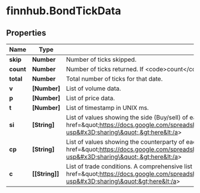 # finnhub.BondTickData

## Properties

Name | Type | Description | Notes
------------ | ------------- | ------------- | -------------
**skip** | **Number** | Number of ticks skipped. | [optional] 
**count** | **Number** | Number of ticks returned. If &lt;code&gt;count&lt;/code&gt; &lt; &lt;code&gt;limit&lt;/code&gt;, all data for that date has been returned. | [optional] 
**total** | **Number** | Total number of ticks for that date. | [optional] 
**v** | **[Number]** | List of volume data. | [optional] 
**p** | **[Number]** | List of price data. | [optional] 
**t** | **[Number]** | List of timestamp in UNIX ms. | [optional] 
**si** | **[String]** | List of values showing the side (Buy/sell) of each trade. List of supported values: &lt;a target&#x3D;\&quot;_blank\&quot; href&#x3D;\&quot;https://docs.google.com/spreadsheets/d/1O3aueXSPOqo7Iuyz4PqDG6yZunHsX8BTefZ2kFk5pz4/edit?usp&#x3D;sharing\&quot;,&gt;here&lt;/a&gt; | [optional] 
**cp** | **[String]** | List of values showing the counterparty of each trade. List of supported values: &lt;a target&#x3D;\&quot;_blank\&quot; href&#x3D;\&quot;https://docs.google.com/spreadsheets/d/1O3aueXSPOqo7Iuyz4PqDG6yZunHsX8BTefZ2kFk5pz4/edit?usp&#x3D;sharing\&quot;,&gt;here&lt;/a&gt; | [optional] 
**c** | **[[String]]** | List of trade conditions. A comprehensive list of trade conditions code can be found &lt;a target&#x3D;\&quot;_blank\&quot; href&#x3D;\&quot;https://docs.google.com/spreadsheets/d/1O3aueXSPOqo7Iuyz4PqDG6yZunHsX8BTefZ2kFk5pz4/edit?usp&#x3D;sharing\&quot;&gt;here&lt;/a&gt; | [optional] 


